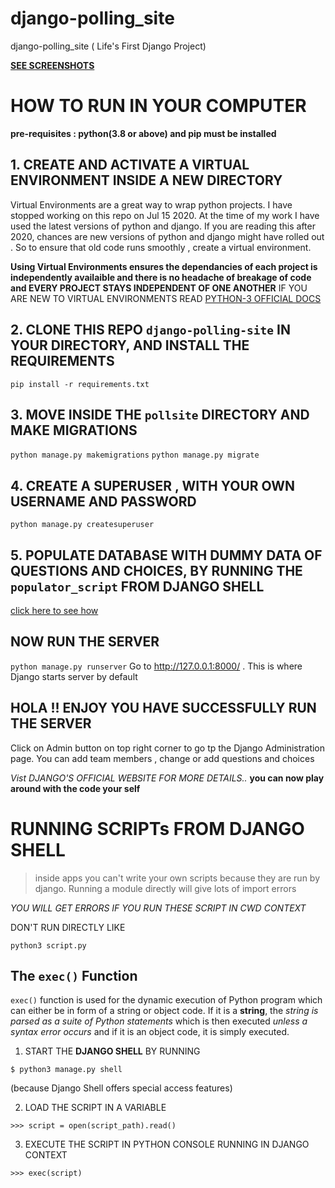 # django-polling_site
django-polling_site ( Life's First Django Project)

[**SEE SCREENSHOTS**]()

# HOW TO RUN IN YOUR COMPUTER
__pre-requisites : python(3.8 or above) and pip must be installed__ 



## 1. CREATE AND ACTIVATE A VIRTUAL ENVIRONMENT INSIDE A NEW DIRECTORY

Virtual Environments are a great way to wrap python projects. I have stopped working on this repo on Jul 15 2020. At the time of my work I have used the latest versions of python and django. If you are reading this after 2020, chances are new versions of python and django might have rolled out . So to ensure that old code runs smoothly , create a virtual environment. 

**Using Virtual Environments ensures the dependancies of each project is independently availaible and there is no headache of breakage of code and EVERY PROJECT STAYS INDEPENDENT OF ONE ANOTHER** IF YOU ARE NEW TO VIRTUAL ENVIRONMENTS READ [PYTHON-3 OFFICIAL DOCS](https://docs.python.org/3/library/venv.html) 

## 2. CLONE THIS REPO `django-polling-site` IN YOUR DIRECTORY, AND INSTALL THE REQUIREMENTS
`pip install -r requirements.txt`

## 3. MOVE INSIDE THE `pollsite` DIRECTORY AND MAKE MIGRATIONS
`python manage.py makemigrations`
`python manage.py migrate`

## 4. CREATE A SUPERUSER , WITH YOUR OWN USERNAME AND PASSWORD
`python manage.py createsuperuser`

## 5. POPULATE DATABASE WITH DUMMY DATA OF QUESTIONS AND CHOICES, BY RUNNING THE `populator_script` FROM DJANGO SHELL
[click here to see how]()

## NOW RUN THE SERVER
`python manage.py runserver`
Go to  http://127.0.0.1:8000/ . This is where Django starts server by default

## HOLA !! ENJOY YOU HAVE SUCCESSFULLY RUN THE SERVER
Click on Admin button on top right corner to go tp the Django Administration page.
You can add team members , change or add questions and choices


*Vist DJANGO'S OFFICIAL WEBSITE FOR MORE DETAILS..*
__you can now play around with the code your self__


# RUNNING SCRIPTs FROM DJANGO SHELL 

> inside apps you can't write your own scripts because they are run by django. Running a module directly will give lots of import errors

_YOU WILL GET ERRORS IF YOU RUN THESE SCRIPT IN CWD CONTEXT_

DON'T RUN DIRECTLY LIKE 
```shell
python3 script.py
```

## The `exec()` Function 

`exec()` function is used for the dynamic execution of Python program 
which can either be in form of a  string or object code. If it is a **string**, 
the _string is parsed as a suite of Python statements_ which is then executed
 _unless a syntax error occurs_ and if it is an object code, it is simply executed.

1. START THE **DJANGO SHELL**  BY RUNNING 

```shell
$ python3 manage.py shell
```
(because Django Shell offers special access features)

2. LOAD THE SCRIPT IN A VARIABLE

```shell
>>> script = open(script_path).read()
```

3. EXECUTE THE SCRIPT IN PYTHON CONSOLE RUNNING IN DJANGO CONTEXT 

```
>>> exec(script)
```